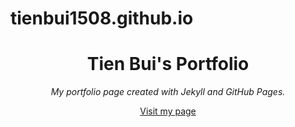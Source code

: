 # tienbui1508.github.io

<div align="center">
  <h1>Tien Bui's Portfolio</h1>
  <i>My portfolio page created with Jekyll and GitHub Pages.</i>

<a href="https://tienbui1508.github.io">Visit my page</a>

</div>


<!-- bundle exec jekyll serve -->
